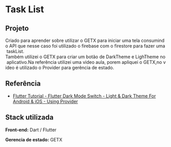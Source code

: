 
# Task List




## Projeto
Criado para aprender sobre utilizar o GETX para iniciar uma tela consumindo API que nesse caso foi utilizado o firebase com o firestore para fazer uma taskList.
Também utilizei o GETX para criar um botão de DarkTheme e LighTheme no aplicativo.Na referência utilizei uma video aula, porem apliquei o GETX,no video é utilizado o Provider para gerência de estado.
## Referência

 - [Flutter Tutorial - Flutter Dark Mode Switch - Light & Dark Theme For Android & iOS - Using Provider](https://www.youtube.com/watch?v=HSAa9yi0OMA)
 


## Stack utilizada

**Front-end:** Dart / Flutter

**Gerencia de estado:** GETX
